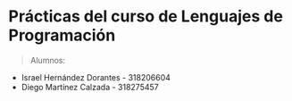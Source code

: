 # Prácticas del curso de Lenguajes de Programación

> Alumnos:
+ Israel Hernández Dorantes - 318206604
+ Diego Martínez Calzada - 318275457
